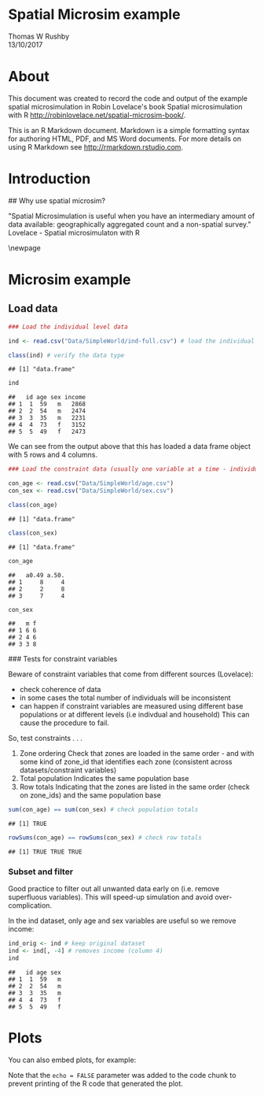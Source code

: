 # Spatial Microsim example
Thomas W Rushby  
13/10/2017  



# About

This document was created to record the code and output of the example spatial microsimulation in Robin Lovelace's book Spatial microsimulation with R <http://robinlovelace.net/spatial-microsim-book/>.

This is an R Markdown document. Markdown is a simple formatting syntax for authoring HTML, PDF, and MS Word documents. For more details on using R Markdown see <http://rmarkdown.rstudio.com>.

# Introduction

## Why use spatial microsim?

"Spatial Microsimulation is useful when you have an intermediary amount of data available: geographically aggregated count and a non-spatial survey." Lovelace - Spatial microsimulaton with R

\newpage

# Microsim example

## Load data


```r
### Load the individual level data

ind <- read.csv("Data/SimpleWorld/ind-full.csv") # load the individual level data

class(ind) # verify the data type
```

```
## [1] "data.frame"
```

```r
ind
```

```
##   id age sex income
## 1  1  59   m   2868
## 2  2  54   m   2474
## 3  3  35   m   2231
## 4  4  73   f   3152
## 5  5  49   f   2473
```

We can see from the output above that this has loaded a data frame object with 5 rows and 4 columns.


```r
### Load the constraint data (usually one variable at a time - individual files)

con_age <- read.csv("Data/SimpleWorld/age.csv")
con_sex <- read.csv("Data/SimpleWorld/sex.csv")

class(con_age)
```

```
## [1] "data.frame"
```

```r
class(con_sex)
```

```
## [1] "data.frame"
```

```r
con_age
```

```
##   a0.49 a.50.
## 1     8     4
## 2     2     8
## 3     7     4
```

```r
con_sex
```

```
##   m f
## 1 6 6
## 2 4 6
## 3 3 8
```

### Tests for constraint variables

Beware of constraint variables that come from different sources (Lovelace):
* check coherence of data
* in some cases the total number of individuals will be inconsistent
* can happen if constraint variables are measured using different base populations or at different levels (i.e indivdual and household)
This can cause the procedure to fail.

So, test constraints . . .

1. Zone ordering
Check that zones are loaded in the same order - and with some kind of zone_id that identifies each zone (consistent across datasets/constraint variables)
2. Total population
Indicates the same population base
3. Row totals
Indicating that the zones are listed in the same order (check on zone_ids) and the same population base


```r
sum(con_age) == sum(con_sex) # check population totals
```

```
## [1] TRUE
```

```r
rowSums(con_age) == rowSums(con_sex) # check row totals
```

```
## [1] TRUE TRUE TRUE
```

### Subset and filter

Good practice to filter out all unwanted data early on (i.e. remove superfluous variables). This will speed-up simulation and avoid over-complication.

In the ind dataset, only age and sex variables are useful so we remove income:


```r
ind_orig <- ind # keep original dataset
ind <- ind[, -4] # removes income (column 4)
ind
```

```
##   id age sex
## 1  1  59   m
## 2  2  54   m
## 3  3  35   m
## 4  4  73   f
## 5  5  49   f
```



# Plots

You can also embed plots, for example:



Note that the `echo = FALSE` parameter was added to the code chunk to prevent printing of the R code that generated the plot.
